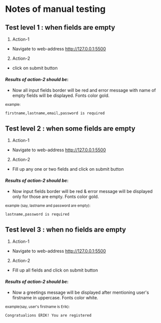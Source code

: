 # Notes of manual testing

## Test level 1 : when fields are empty

1. Action-1
- Navigate to web-address http://127.0.0.1:5500 
2. Action-2
- click on submit button

 #### _Results of action-2 should be_:

- Now all input fields border will be red and error message with name of empty fields will be displayed. Fonts color gold.

<sub>example:</sub>

`firstname,lastname,email,password is required`

## Test level 2 : when some fields are empty

1. Action-1
- Navigate to web-address http://127.0.0.1:5500 
2. Action-2
- Fill up any one or two fields and click on submit button

#### _Results of action-2 should be_:

- Now input fields border will be red & error message will be displayed only for those are empty. Fonts color gold.

<sub>example (say, lastname and password are empty):</sub>

`lastname,password is required`

## Test level 3 : when no fields are empty

1. Action-1
- Navigate to web-address http://127.0.0.1:5500 
2. Action-2
- Fill up all fields and click on submit button

 #### _Results of action-2 should be_:

- Now a greetings message will be displayed after mentioning user's firstname in uppercase. Fonts color white.

<sub>example(say, user's firstname is Erik):</sub>

`Congratualions ERIK! You are registered`

